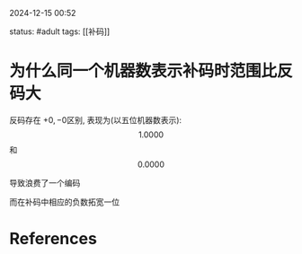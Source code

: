 2024-12-15    00:52

status: #adult 
tags: [[补码]]


# 为什么同一个机器数表示补码时范围比反码大

反码存在 $+0,-0$区别, 表现为(以五位机器数表示): $$1.0000$$和$$0.0000$$

导致浪费了一个编码

而在补码中相应的负数拓宽一位
# References
